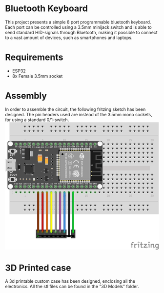 # Bluetooth Keyboard
This project presents a simple 8 port programmable bluetooth keyboard. Each port can be controlled using a 3.5mm minijack switch and is able to send standard HID-signals through Bluetooth, making it possible to connect to a vast amount of devices, such as smartphones and laptops.

# Requirements
* ESP32
* 8x Female 3.5mm socket

# Assembly
In order to assemble the circuit, the following fritzing sketch has been designed. The pin headers used are instead of the 3.5mm mono sockets, for using a standard 0/1-switch.
<img src="https://github.com/Welfaretech-EF/Bluetooth_Keyboard/blob/main/Images/Fritzing.png" width="512">

# 3D Printed case
A 3d printable custom case has been designed, enclosing all the electronics. All the stl files can be found in the "3D Models" folder.
